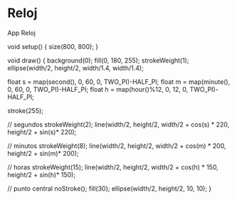 # Reloj
App Reloj

void setup() {
  size(800, 800);
}

void draw() {
  background(0);
  fill(0, 180, 255);
  strokeWeight(1);
  ellipse(width/2, height/2, width/1.4, width/1.4);
  
  float s = map(second(), 0, 60, 0, TWO_PI)-HALF_PI;
  float m = map(minute(), 0, 60, 0, TWO_PI)-HALF_PI;
  float h = map(hour()%12, 0, 12, 0, TWO_PI)-HALF_PI;
  
  stroke(255);
  
  // segundos
  strokeWeight(2);
  line(width/2, height/2, width/2 + cos(s) * 220, height/2 + sin(s)* 220);
  
  // minutos
  strokeWeight(8);
  line(width/2, height/2, width/2 + cos(m) * 200, height/2 + sin(m)* 200);
  
  // horas
  strokeWeight(15);
  line(width/2, height/2, width/2 + cos(h) * 150, height/2 + sin(h)* 150);
  
  // punto central
  noStroke();
  fill(30);
  ellipse(width/2, height/2, 10, 10);
}